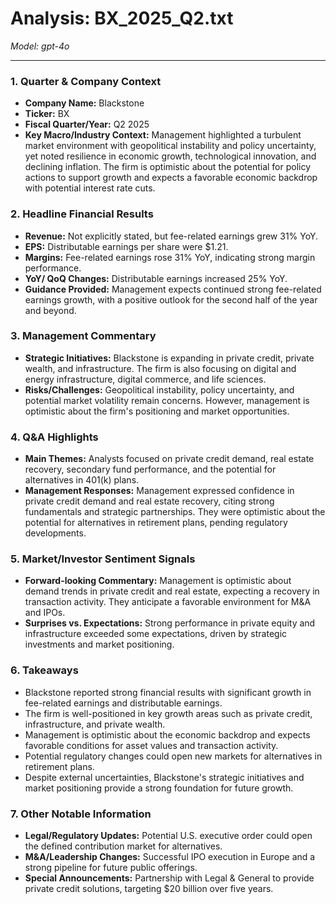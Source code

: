 # Analysis: BX_2025_Q2.txt

*Model: gpt-4o*

---

### 1. Quarter & Company Context
- **Company Name:** Blackstone
- **Ticker:** BX
- **Fiscal Quarter/Year:** Q2 2025
- **Key Macro/Industry Context:** Management highlighted a turbulent market environment with geopolitical instability and policy uncertainty, yet noted resilience in economic growth, technological innovation, and declining inflation. The firm is optimistic about the potential for policy actions to support growth and expects a favorable economic backdrop with potential interest rate cuts.

### 2. Headline Financial Results
- **Revenue:** Not explicitly stated, but fee-related earnings grew 31% YoY.
- **EPS:** Distributable earnings per share were $1.21.
- **Margins:** Fee-related earnings rose 31% YoY, indicating strong margin performance.
- **YoY/ QoQ Changes:** Distributable earnings increased 25% YoY.
- **Guidance Provided:** Management expects continued strong fee-related earnings growth, with a positive outlook for the second half of the year and beyond.

### 3. Management Commentary
- **Strategic Initiatives:** Blackstone is expanding in private credit, private wealth, and infrastructure. The firm is also focusing on digital and energy infrastructure, digital commerce, and life sciences.
- **Risks/Challenges:** Geopolitical instability, policy uncertainty, and potential market volatility remain concerns. However, management is optimistic about the firm's positioning and market opportunities.

### 4. Q&A Highlights
- **Main Themes:** Analysts focused on private credit demand, real estate recovery, secondary fund performance, and the potential for alternatives in 401(k) plans.
- **Management Responses:** Management expressed confidence in private credit demand and real estate recovery, citing strong fundamentals and strategic partnerships. They were optimistic about the potential for alternatives in retirement plans, pending regulatory developments.

### 5. Market/Investor Sentiment Signals
- **Forward-looking Commentary:** Management is optimistic about demand trends in private credit and real estate, expecting a recovery in transaction activity. They anticipate a favorable environment for M&A and IPOs.
- **Surprises vs. Expectations:** Strong performance in private equity and infrastructure exceeded some expectations, driven by strategic investments and market positioning.

### 6. Takeaways
- Blackstone reported strong financial results with significant growth in fee-related earnings and distributable earnings.
- The firm is well-positioned in key growth areas such as private credit, infrastructure, and private wealth.
- Management is optimistic about the economic backdrop and expects favorable conditions for asset values and transaction activity.
- Potential regulatory changes could open new markets for alternatives in retirement plans.
- Despite external uncertainties, Blackstone's strategic initiatives and market positioning provide a strong foundation for future growth.

### 7. Other Notable Information
- **Legal/Regulatory Updates:** Potential U.S. executive order could open the defined contribution market for alternatives.
- **M&A/Leadership Changes:** Successful IPO execution in Europe and a strong pipeline for future public offerings.
- **Special Announcements:** Partnership with Legal & General to provide private credit solutions, targeting $20 billion over five years.